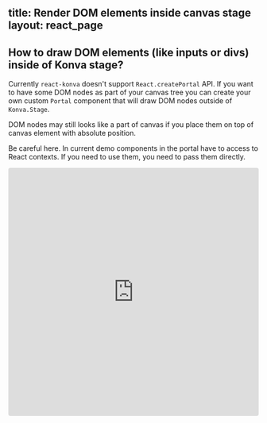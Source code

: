 title: Render DOM elements inside canvas stage
layout: react_page
---

## How to draw DOM elements (like inputs or divs) inside of Konva stage?

Currently `react-konva` doesn't support `React.createPortal` API. If you want to have some DOM nodes as part of your canvas tree you can create your own custom `Portal` component that will draw DOM nodes outside of `Konva.Stage`.

DOM nodes may still looks like a part of canvas if you place them on top of canvas element with absolute position.

Be careful here. In current demo components in the portal have to access to React contexts. If you need to use them, you need to pass them directly.


<iframe src="https://codesandbox.io/embed/github/konvajs/site/tree/master/react-demos/dom_portal?hidenavigation=1&view=split&fontsize=10" style="width:100%; height:500px; border:0; border-radius: 4px; overflow:hidden;" sandbox="allow-modals allow-forms allow-popups allow-scripts allow-same-origin"></iframe>
